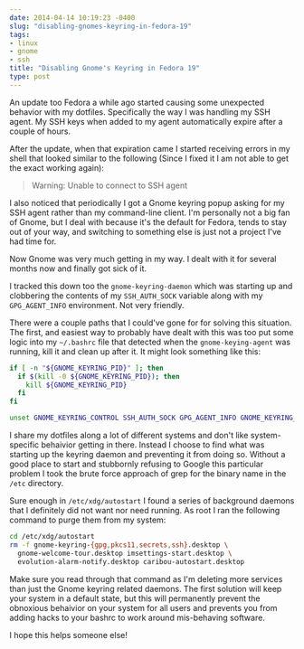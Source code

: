 ```yaml
---
date: 2014-04-14 10:19:23 -0400
slug: "disabling-gnomes-keyring-in-fedora-19"
tags:
- linux
- gnome
- ssh
title: "Disabling Gnome's Keyring in Fedora 19"
type: post
---
```


An update too Fedora a while ago started causing some unexpected behavior with
my dotfiles. Specifically the way I was handling my SSH agent. My SSH keys when
added to my agent automatically expire after a couple of hours.

After the update, when that expiration came I started receiving errors in my
shell that looked similar to the following (Since I fixed it I am not able to
get the exact working again):

> Warning: Unable to connect to SSH agent

I also noticed that periodically I got a Gnome keyring popup asking for my SSH
agent rather than my command-line client. I'm personally not a big fan of
Gnome, but I deal with because it's the default for Fedora, tends to stay out
of your way, and switching to something else is just not a project I've had
time for.

Now Gnome was very much getting in my way. I dealt with it for several months
now and finally got sick of it.

I tracked this down too the `gnome-keyring-daemon` which was starting up and
clobbering the contents of my `SSH_AUTH_SOCK` variable along with my
`GPG_AGENT_INFO` environment. Not very friendly.

There were a couple paths that I could've gone for for solving this situation.
The first, and easiest way to probably have dealt with this was too put some
logic into my `~/.bashrc` file that detected when the `gnome-keying-agent` was
running, kill it and clean up after it. It might look something like this:

```bash
if [ -n "${GNOME_KEYRING_PID}" ]; then
  if $(kill -0 ${GNOME_KEYRING_PID}); then
    kill ${GNOME_KEYRING_PID}
  fi
fi

unset GNOME_KEYRING_CONTROL SSH_AUTH_SOCK GPG_AGENT_INFO GNOME_KEYRING_PID
```

I share my dotfiles along a lot of different systems and don't like
system-specific behaivior getting in there. Instead I choose to find what was
starting up the keyring daemon and preventing it from doing so. Without a good
place to start and stubbornly refusing to Google this particular problem I took
the brute force approach of grep for the binary name in the `/etc` directory.

Sure enough in `/etc/xdg/autostart` I found a series of background daemons that
I definitely did not want nor need running. As root I ran the following command
to purge them from my system:

```bash
cd /etc/xdg/autostart
rm -f gnome-keyring-{gpg,pkcs11,secrets,ssh}.desktop \
  gnome-welcome-tour.desktop imsettings-start.desktop \
  evolution-alarm-notify.desktop caribou-autostart.desktop
```

Make sure you read through that command as I'm deleting more services than just
the Gnome keyring related daemons. The first solution will keep your system in
a default state, but this will permanently prevent the obnoxious behaivior on
your system for all users and prevents you from adding hacks to your bashrc to
work around mis-behaving software.

I hope this helps someone else!
